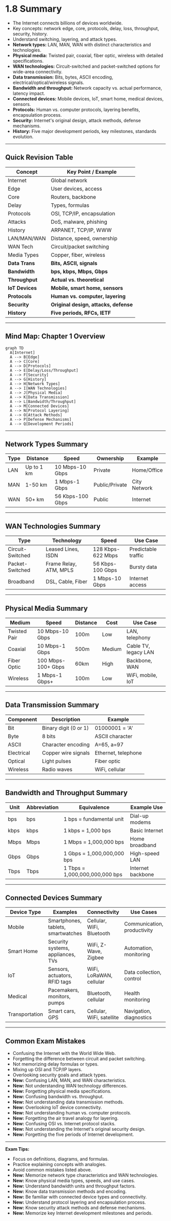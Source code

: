 # 1.8 Summary

- The Internet connects billions of devices worldwide.
- Key concepts: network edge, core, protocols, delay, loss, throughput, security, history.
- Understand switching, layering, and attack types.
- **Network types:** LAN, MAN, WAN with distinct characteristics and technologies.
- **Physical media:** Twisted pair, coaxial, fiber optic, wireless with detailed specifications.
- **WAN technologies:** Circuit-switched and packet-switched options for wide-area connectivity.
- **Data transmission:** Bits, bytes, ASCII encoding, electrical/optical/wireless signals.
- **Bandwidth and throughput:** Network capacity vs. actual performance, latency impact.
- **Connected devices:** Mobile devices, IoT, smart home, medical devices, sensors.
- **Protocols:** Human vs. computer protocols, layering benefits, encapsulation process.
- **Security:** Internet's original design, attack methods, defense mechanisms.
- **History:** Five major development periods, key milestones, standards evolution.

---

## Quick Revision Table
| Concept      | Key Point / Example         |
|--------------|----------------------------|
| Internet     | Global network             |
| Edge         | User devices, access       |
| Core         | Routers, backbone          |
| Delay        | Types, formulas            |
| Protocols    | OSI, TCP/IP, encapsulation |
| Attacks      | DoS, malware, phishing     |
| History      | ARPANET, TCP/IP, WWW       |
| LAN/MAN/WAN  | Distance, speed, ownership |
| WAN Tech     | Circuit/packet switching   |
| Media Types  | Copper, fiber, wireless    |
| **Data Trans**| **Bits, ASCII, signals**   |
| **Bandwidth** | **bps, kbps, Mbps, Gbps** |
| **Throughput**| **Actual vs. theoretical** |
| **IoT Devices**| **Mobile, smart home, sensors** |
| **Protocols** | **Human vs. computer, layering** |
| **Security** | **Original design, attacks, defense** |
| **History** | **Five periods, RFCs, IETF** |

---

## Mind Map: Chapter 1 Overview
```mermaid
graph TD
  A[Internet]
  A --> B[Edge]
  A --> C[Core]
  A --> D[Protocols]
  A --> E[Delay/Loss/Throughput]
  A --> F[Security]
  A --> G[History]
  A --> H[Network Types]
  A --> I[WAN Technologies]
  A --> J[Physical Media]
  A --> K[Data Transmission]
  A --> L[Bandwidth/Throughput]
  A --> M[Connected Devices]
  A --> N[Protocol Layering]
  A --> O[Attack Methods]
  A --> P[Defense Mechanisms]
  A --> Q[Development Periods]
```

---

## Network Types Summary
| Type | Distance | Speed | Ownership | Example |
|------|----------|-------|-----------|---------|
| LAN  | Up to 1 km | 10 Mbps-10 Gbps | Private | Home/Office |
| MAN  | 1-50 km | 1 Mbps-1 Gbps | Public/Private | City Network |
| WAN  | 50+ km | 56 Kbps-100 Gbps | Public | Internet |

---

## WAN Technologies Summary
| Type | Technology | Speed | Use Case |
|------|------------|-------|----------|
| Circuit-Switched | Leased Lines, ISDN | 128 Kbps-622 Mbps | Predictable traffic |
| Packet-Switched | Frame Relay, ATM, MPLS | 56 Kbps-100 Gbps | Bursty data |
| Broadband | DSL, Cable, Fiber | 1 Mbps-10 Gbps | Internet access |

---

## Physical Media Summary
| Medium | Speed | Distance | Cost | Use Case |
|--------|-------|----------|------|----------|
| Twisted Pair | 10 Mbps-10 Gbps | 100m | Low | LAN, telephony |
| Coaxial | 10 Mbps-1 Gbps | 500m | Medium | Cable TV, legacy LAN |
| Fiber Optic | 100 Mbps-100+ Gbps | 60km | High | Backbone, WAN |
| Wireless | 1 Mbps-1 Gbps+ | 100m | Low | WiFi, mobile, IoT |

---

## Data Transmission Summary
| Component | Description | Example |
|-----------|-------------|---------|
| Bit | Binary digit (0 or 1) | 01000001 = 'A' |
| Byte | 8 bits | ASCII character |
| ASCII | Character encoding | A=65, a=97 |
| Electrical | Copper wire signals | Ethernet, telephone |
| Optical | Light pulses | Fiber optic |
| Wireless | Radio waves | WiFi, cellular |

---

## Bandwidth and Throughput Summary
| Unit | Abbreviation | Equivalence | Example Use |
|------|-------------|-------------|-------------|
| bps | bps | 1 bps = fundamental unit | Dial-up modems |
| kbps | kbps | 1 kbps = 1,000 bps | Basic Internet |
| Mbps | Mbps | 1 Mbps = 1,000,000 bps | Home broadband |
| Gbps | Gbps | 1 Gbps = 1,000,000,000 bps | High-speed LAN |
| Tbps | Tbps | 1 Tbps = 1,000,000,000,000 bps | Internet backbone |

---

## Connected Devices Summary
| Device Type | Examples | Connectivity | Use Cases |
|-------------|----------|--------------|-----------|
| Mobile | Smartphones, tablets, smartwatches | Cellular, WiFi, Bluetooth | Communication, productivity |
| Smart Home | Security systems, appliances, TVs | WiFi, Z-Wave, Zigbee | Automation, monitoring |
| IoT | Sensors, actuators, RFID tags | WiFi, LoRaWAN, cellular | Data collection, control |
| Medical | Pacemakers, monitors, pumps | Bluetooth, cellular | Health monitoring |
| Transportation | Smart cars, GPS | Cellular, WiFi, satellite | Navigation, diagnostics |

---

## Common Exam Mistakes
- Confusing the Internet with the World Wide Web.
- Forgetting the difference between circuit and packet switching.
- Not memorizing delay formulas or types.
- Mixing up OSI and TCP/IP layers.
- Overlooking security goals and attack types.
- **New:** Confusing LAN, MAN, and WAN characteristics.
- **New:** Not understanding WAN technology differences.
- **New:** Forgetting physical media specifications.
- **New:** Confusing bandwidth vs. throughput.
- **New:** Not understanding data transmission methods.
- **New:** Overlooking IoT device connectivity.
- **New:** Not understanding human vs. computer protocols.
- **New:** Forgetting the air travel analogy for layering.
- **New:** Confusing OSI vs. Internet protocol stacks.
- **New:** Not understanding the Internet's original security design.
- **New:** Forgetting the five periods of Internet development.

---

**Exam Tips:**
- Focus on definitions, diagrams, and formulas.
- Practice explaining concepts with analogies.
- Avoid common mistakes listed above.
- **New:** Memorize network type characteristics and WAN technologies.
- **New:** Know physical media types, speeds, and use cases.
- **New:** Understand bandwidth units and throughput factors.
- **New:** Know data transmission methods and encoding.
- **New:** Be familiar with connected device types and connectivity.
- **New:** Understand protocol layering and encapsulation process.
- **New:** Know security attack methods and defense mechanisms.
- **New:** Memorize key Internet development milestones and periods. 